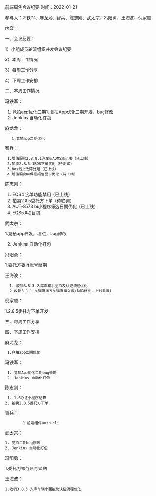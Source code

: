 前端周例会议纪要
时间：2022-01-21

参与人：​冯铁军、​​麻龙龙、​智兵、​陈志刚​​、​武太宗、冯阳勇、王海波​、倪家顺​

 
内容：

一、会议纪要：​

1）小组成员轮流组织并发会议纪要

2）本周工作情况

3）每周工作分享

4）下周工作安排

二、本周工作情况

冯铁军：​ 

   1. 竞拍app优化二期1. 竞拍App优化二期开发，bug修改
   2. Jenkins 自动化打包​


麻龙龙​：

       1.竞拍app二期优化
智兵：  

     1.增值服务2.8.8.1汽车街ADMS承诺书（已上线）
     2.拍卖2.8.5.1BOS下单优化（待测试）
     3.bos线上故障处理（已上线）
     4.增值服务中保信报告显示优化（待上线）
陈志刚：

  1. EQS4 接单功能禁用（已上线）
  2. 拍卖2.8.5委托方下单（待联调）
  3. AUT-8573 bi小程序筛选日期优化（已上线）
  4. EQS5.0项目包


武太宗​：

  1.​竞拍app开发，埋点，bug修改

  2. Jenkins 自动化打包

冯阳勇：

1.委托方银行账号延期

​王海波：

      1. ​收销3.8.3 入库车辆小圈拍及认证流程优化
      2.收销3.8.1 车辆调拨及车辆直接入库(缺陷修复，上线跟进)
​倪家顺​：

1.2.8.5委托方下单开发

​三、每周工作分享

    

四、下周工作安排

麻龙龙：

     1.竞拍app二期优化

冯铁军：

     1. 竞拍App优化二期bug修改
     2. Jenkins 自动化打包

陈志刚：

     1. 1.6办证小程序结算
    2. 拍卖2.8.5委托方下单

​智兵：

            1.前端组件auto-cli
武太宗：

    1. 竞拍二期bug修改
    2. Jenkins 自动化打包

冯阳勇：

1.委托方银行账号延期

王海波：

    1.收销3.8.3 入库车辆小圈拍及认证流程优化


